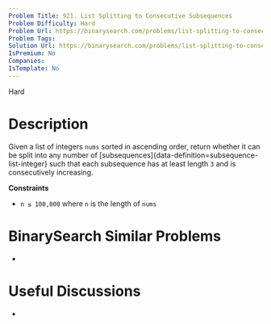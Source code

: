 ```yaml
---
Problem Title: 921. List Splitting to Consecutive Subsequences
Problem Difficulty: Hard
Problem Url: https://binarysearch.com/problems/list-splitting-to-consecutive-subsequences/
Problem Tags: 
Solution Url: https://binarysearch.com/problems/list-splitting-to-consecutive-subsequences/solutions/
IsPremium: No
Companies: 
IsTemplate: No
---
```


<span style="color: ;">Hard</span>

# Description

Given a list of integers `nums` sorted in ascending order, return whether it can be split into any number of [subsequences]{data-definition=subsequence-list-integer} such that each subsequence has at least length `3` and is consecutively increasing.

**Constraints**
- `n ≤ 100,000` where `n` is the length of `nums`

# BinarySearch Similar Problems

- []()

# Useful Discussions

- []()
